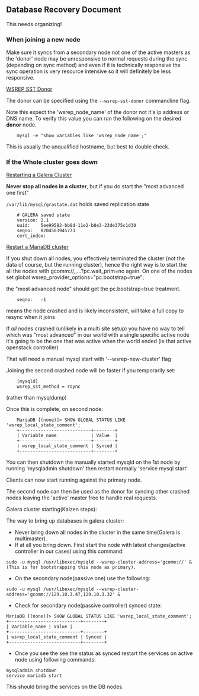 ## Database Recovery Document
This needs organizing!

### When joining a new node
Make sure it syncs from a secondary node not one of the active masters as the 'donor' node 
may be unresponsive to normal requests during the sync (depending on sync method) 
and even if it is technically responsive the sync operation is very resource intensive so it will definitely be less responsive.

[WSREP SST Donor](http://galeracluster.com/documentation-webpages/mysqlwsrepoptions.html#wsrep-sst-donor)

The donor can be specified using the `--wsrep-sst-donor` commandline flag.

Note this expect the 'wsrep_node_name' of the donor not it's ip address or DNS name. 
To verify this value you can run the following on the desired **donor** node.
```shell
    mysql -e "show variables like 'wsrep_node_name';"
```
This is usually the unqualified hostname, but best to double check.

### If the **Whole** cluster goes down
[Restarting a Galera Cluster](http://galeracluster.com/documentation-webpages/restartingcluster.html)

**Never stop all nodes in a cluster**, but if you do start the "most
advanced one first"

`/var/lib/mysql/grastate.dat` holds saved replication state
```shell
    # GALERA saved state
    version: 2.1
    uuid:    5ee99582-bb8d-11e2-b8e3-23de375c1d30
    seqno:   8204503945773
    cert_index:
```

[Restart a MariaDB cluster](https://mariadb.com/kb/en/mariadb/getting-started-with-mariadb-galera-cluster/#restarting-the-cluster)

If you shut down all nodes, you effectively terminated the cluster
(not the data of course, but the running cluster), hence the right way
is to start the all the nodes with gcomm://<node1 address>,<node2
address>,...?pc.wait_prim=no again. On one of the nodes set global
wsrep_provider_options="pc.bootstrap=true";

the "most advanced node" should get the pc.bootstrap=true treatment.    
```shell
    seqno:   -1
```
means the node crashed and is likely inconsistent, will take a full
copy to resync when it joins

If *all* nodes crashed (unlikely in a multi site setup) you have no way to tell which was "most advanced" in our
world with a single specific active node it's going to be the one that
was active when the world ended (ie that active openstack controller)

That will need a manual mysql start with '--wsrep-new-cluster' flag

Joining the second crashed node will be faster if you temporarily set:
```shell
    [mysqld]
    wsrep_sst_method = rsync
```
(rather than mysqldump)

Once this is complete, on second node:
```shell
    MariaDB [(none)]> SHOW GLOBAL STATUS LIKE 'wsrep_local_state_comment';
    +---------------------------+--------+
    | Variable_name             | Value  |
    +---------------------------+--------+
    | wsrep_local_state_comment | Synced |
    +---------------------------+--------+
```
You can then shutdown the manually started mysqld on the 1st node by
running 'mysqladmin shutdown' then restart normally 'service mysql
start'

Clients can now start running against the primary node.

The second node can then be used as the donor for syncing other
crashed nodes leaving the 'active' master free to handle real
requests.

Galera cluster starting(Kaizen steps):

The way to bring up databases in galera cluster:
 -  Never bring down all nodes in the cluster in the same time(Galera is multimaster).
 -  If at all you bring down. First start the node with latest changes(active controller in our cases) using this command:
```shell
sudo -u mysql /usr/libexec/mysqld --wsrep-cluster-address='gcomm://' &
(This is for bootstrapping this node as primary).
```
 -  On the secondary node(passive one) use the following:
```shell
sudo -u mysql /usr/libexec/mysqld --wsrep-cluster-address='gcomm://129.10.3.47,129.10.3.32' &
```
 -  Check for secondary node(passive controller) synced state:
```shell
MariaDB [(none)]> SHOW GLOBAL STATUS LIKE 'wsrep_local_state_comment';
+---------------------------+--------+
| Variable_name | Value |
+---------------------------+--------+
| wsrep_local_state_comment | Synced |
+---------------------------+--------+
```
 -  Once you see the see the status as synced restart the services on active node using following commands:
```shell
mysqladmin shutdown
service mariadb start
```
This should bring the services on the DB nodes.
